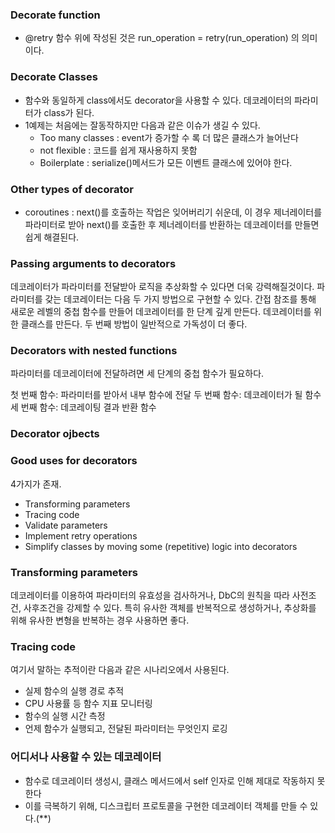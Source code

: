 ### Decorate function

- @retry 함수 위에 작성된 것은 run_operation = retry(run_operation) 의 의미이다.

### Decorate Classes

- 함수와 동일하게 class에서도 decorator을 사용할 수 있다. 데코레이터의 파라미터가 class가 된다.
- 1예제는 처음에는 잘동작하지만 다음과 같은 이슈가 생길 수 있다.
    - Too many classes : event가 증가할 수 록 더 많은 클래스가 늘어난다
    - not flexible : 코드를 쉽게 재사용하지 못함
    - Boilerplate : serialize()메서드가 모든 이벤트 클래스에 있어야 한다.

### Other types of decorator

- coroutines : next()를 호출하는 작업은 잊어버리기 쉬운데, 
이 경우 제너레이터를 파라미터로 받아 next()를 호출한 후 제너레이터를 반환하는 데코레이터를 만들면 쉽게 해결된다.

### Passing arguments to decorators
데코레이터가 파라미터를 전달받아 로직을 추상화할 수 있다면 더욱 강력해질것이다. 
파라미터를 갖는 데코레이터는 다음 두 가지 방법으로 구현할 수 있다.
간접 참조를 통해 새로운 레벨의 중첩 함수를 만들어 데코레이터를 한 단계 깊게 만든다.
데코레이터를 위한 클래스를 만든다.
두 번째 방법이 일반적으로 가독성이 더 좋다.


### Decorators with nested functions
파라미터를 데코레이터에 전달하려면 세 단계의 중첩 함수가 필요하다.

첫 번째 함수: 파라미터를 받아서 내부 함수에 전달
두 번째 함수: 데코레이터가 될 함수
세 번째 함수: 데코레이팅 결과 반환 함수

### Decorator ojbects


### Good uses for decorators
4가지가 존재.
- Transforming parameters
- Tracing code
- Validate parameters
- Implement retry operations
- Simplify classes by moving some (repetitive) logic into decorators

### Transforming parameters
데코레이터를 이용하여 파라미터의 유효성을 검사하거나, DbC의 원칙을 따라 사전조건, 사후조건을 강제할 수 있다.
특히 유사한 객체를 반복적으로 생성하거나, 추상화를 위해 유사한 변형을 반복하는 경우 사용하면 좋다.

### Tracing code
여기서 말하는 추적이란 다음과 같은 시나리오에서 사용된다.
- 실제 함수의 실행 경로 추적
- CPU 사용률 등 함수 지표 모니터링
- 함수의 실행 시간 측정
- 언제 함수가 실행되고, 전달된 파라미터는 무엇인지 로깅

### 어디서나 사용할 수 있는 데코레이터
- 함수로 데코레이터 생성시, 클래스 메서드에서 self 인자로 인해 제대로 작동하지 못한다
- 이를 극복하기 위해, 디스크립터 프로토콜을 구현한 데코레이터 객체를 만들 수 있다.(**)